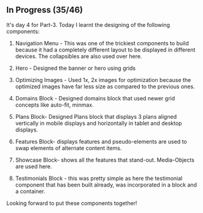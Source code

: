 ## In Progress (35/46)

It's day 4 for Part-3. Today I learnt the designing of the following components:

1. Navigation Menu - This was one of the trickiest components to build because it had a completely different layout to be displayed in different devices. The collapsibles are also used over here.

2. Hero - Designed the banner or hero using grids

3. Optimizing Images - Used 1x, 2x images for optimization because the optimized images have far less size as compared to the previous ones.

4. Domains Block - Designed domains block that used newer grid concepts like auto-fit, minmax.

5. Plans Block- Designed Plans block that displays 3 plans aligned vertically in mobile displays and horizontally in tablet and desktop displays.

6. Features Block- displays features and pseudo-elements are used to swap elements of alternate content items.

7. Showcase Block- shows all the features that stand-out. Media-Objects are used here.

8. Testimonials Block - this was pretty simple as here the testimonial component that has been built already, was incorporated in a block and a container.

Looking forward to put these components together!
